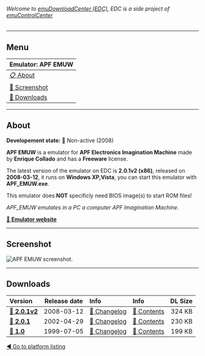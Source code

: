 ###### Welcome to [emuDownloadCenter (EDC)](https://github.com/PhoenixInteractiveNL/emuDownloadCenter/wiki/), EDC is a side project of [emuControlCenter](https://github.com/PhoenixInteractiveNL/emuControlCenter/wiki/)
***
## Menu
| **Emulator: APF EMUW** |
|:---------|
| [:clipboard: About](#about) |
| [:sunrise: Screenshot](#screenshot) |
| [:floppy_disk: Downloads](#downloads) |
***
## About
**Developement state:** :red_circle: Non-active (2008)

**APF EMUW** is a emulator for **APF Electronics Imagination Machine** made by **Enrique Collado** and has a **Freeware** license.

The latest version of the emulator on EDC is **2.0.1v2 (x86)**, released on **2008-03-12**, it runs on **Windows XP,Vista**, you can start this emulator with **APF_EMUW.exe**.

This emulator does **NOT** specificly need BIOS image(s) to start ROM files!

_APF_EMUW emulates in a PC a computer APF Imagination Machine._

[:link: **Emulator website**](http://www.nausicaa.net/~lgreenf/apfpage.htm)
***
## Screenshot
![](https://raw.githubusercontent.com/PhoenixInteractiveNL/emuDownloadCenter/master/hooks/apfemuw/screen.jpg "APF EMUW screenshot.")
***
## Downloads
| Version  | Release date  | Info       | Info       | DL Size    |
|:---------|:-------------:|:-----------|:-----------|-----------:|
| [:floppy_disk: **2.0.1v2**](https://github.com/PhoenixInteractiveNL/edc-repo0001/raw/master/apfemuw/2.0.1v2.7z) | 2008-03-12 | [:page_facing_up: Changelog](https://github.com/PhoenixInteractiveNL/edc-repo0001/blob/master/apfemuw/2.0.1v2_changelog.txt) | [:mag_right: Contents](https://github.com/PhoenixInteractiveNL/edc-repo0001/blob/master/apfemuw/2.0.1v2_contents.txt) | 324 KB |
| [:floppy_disk: **2.0.1**](https://github.com/PhoenixInteractiveNL/edc-repo0001/raw/master/apfemuw/2.0.1.7z) | 2002-04-29 | [:page_facing_up: Changelog](https://github.com/PhoenixInteractiveNL/edc-repo0001/blob/master/apfemuw/2.0.1_changelog.txt) | [:mag_right: Contents](https://github.com/PhoenixInteractiveNL/edc-repo0001/blob/master/apfemuw/2.0.1_contents.txt) | 230 KB |
| [:floppy_disk: **1.0**](https://github.com/PhoenixInteractiveNL/edc-repo0001/raw/master/apfemuw/1.0.7z) | 1999-07-05 | [:page_facing_up: Changelog](https://github.com/PhoenixInteractiveNL/edc-repo0001/blob/master/apfemuw/1.0_changelog.txt) | [:mag_right: Contents](https://github.com/PhoenixInteractiveNL/edc-repo0001/blob/master/apfemuw/1.0_contents.txt) | 199 KB |

[:arrow_backward: Go to platform listing](https://github.com/PhoenixInteractiveNL/emuDownloadCenter/wiki/EDC-Platform-List)
